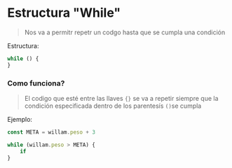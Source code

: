 # Estructura "While"

> Nos va a permitr repetr un codgo hasta que se cumpla una condición 

Estructura:
```js
while () {
}
```

### Como funciona?
> El codigo que esté entre las llaves ```{}``` se va a repetir siempre que la condición especificada dentro de los parentesís ```()```se cumpla

Ejemplo:
```js
const META = willam.peso + 3

while (willam.peso > META) {
	if
}
```